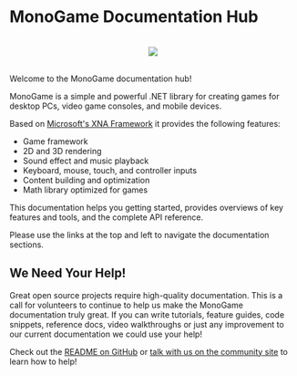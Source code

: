 # MonoGame Documentation Hub

<p align="center">
<br/>
  <img src="https://raw.githubusercontent.com/Mono-Game/MonoGame.Logo/master/FullColorOnLight/HorizontalLogo_128px.png"/>
<br/>
<br/>
</p>

Welcome to the MonoGame documentation hub!

MonoGame is a simple and powerful .NET library for creating games for desktop PCs, video game consoles, and mobile devices.

Based on [Microsoft's XNA Framework](https://msdn.microsoft.com/en-us/library/bb200104.aspx) it provides the following features:

  - Game framework
  - 2D and 3D rendering
  - Sound effect and music playback
  - Keyboard, mouse, touch, and controller inputs
  - Content building and optimization
  - Math library optimized for games

This documentation helps you getting started, provides overviews of key features and tools, and the complete API reference.

Please use the links at the top and left to navigate the documentation sections.


## We Need Your Help!

Great open source projects require high-quality documentation.  This is a call for volunteers to continue to help us make the MonoGame documentation truly great.  If you can write tutorials, feature guides, code snippets, reference docs, video walkthroughs or just any improvement to our current documentation we could use your help!

Check out the [README on GitHub](https://github.com/MonoGame/MonoGame/blob/develop/README.md) or [talk with us on the community site](http://community.monogame.net/t/lets-improve-the-monogame-documentation/916) to learn how to help!
